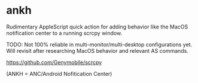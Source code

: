 # ankh
Rudimentary AppleScript quick action for adding behavior like the MacOS notification center to a running scrcpy window. 

TODO:
Not 100% reliable in multi-monitor/multi-desktop configurations yet. Will revisit after researching MacOS behavior and relevant AS commands.

https://github.com/Genymobile/scrcpy

(ANKH = ANC/Android Nofitication Center)

